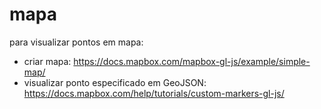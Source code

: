 # mapa

para visualizar pontos em mapa:
* criar mapa:  https://docs.mapbox.com/mapbox-gl-js/example/simple-map/
* visualizar ponto especificado em GeoJSON: https://docs.mapbox.com/help/tutorials/custom-markers-gl-js/
